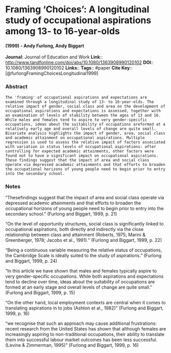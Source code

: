 # Framing ‘Choices’: A longitudinal study of occupational aspirations among 13‐ to 16‐year‐olds
#### (1999) - Andy Furlong, Andy Biggart
**Journal**: Journal of Education and Work
**Link**:: http://www.tandfonline.com/doi/abs/10.1080/1363908990120102
**DOI**:: 10.1080/1363908990120102
**Links**:: 
**Tags**:: #paper
**Cite Key**:: [@furlongFramingChoicesLongitudinal1999]

### Abstract

```
The 'framing' of occupational aspirations and expectations are examined through a longitudinal study of 13- to 16-year-olds. The relative impact of gender, social class and area on the development of occupational aspirations and expectations is assessed, together with an examination of levels of stability between the ages of 13 and 16. While males and females tend to aspire to very gender-specific occupations, ideas about the suitability of occupations areformed at a relatively early age and overall levels of change are quite small. Bivariate analysis highlights the impact of gender, area, social class and academic attainment on occupational aspirations. Multiple regression is used to assess the relative impact of factors associated with variation in status levels of occupational aspirations: after controlling for expected academic attainments, other factors were found not to have a significant impact on occupational aspirations. These findings suggest that the impact of area and social class operate via depressed academic attainments and that efforts to broaden the occupational horizons of young people need to begin prior to entry into the secondary school.
```

### Notes

“Thesefindings suggest that the impact of area and social class operate via depressed academic attainments and that efforts to broaden the occupational horizons of young people need to begin prior to entry into the secondary school.” (Furlong and Biggart, 1999, p. 21)

“On the level of opportunity structures, social class is significantly linked to occupational aspirations, both directly and indirectly via the close relationship between class and attainment (Roberts, 1975; Marini & Greenberger, 1978; Jacobs et al., 1991).” (Furlong and Biggart, 1999, p. 22)

“Being a continuous variable measuring the relative status of occupations, the Cambridge Scale is ideally suited to the study of aspirations.” (Furlong and Biggart, 1999, p. 24)

“In this article we have shown that males and females typically aspire to very gender-specific occupations. While both aspirations and expectations tend to decline over time, ideas about the suitability of occupations are formed at an early stage and overall levels of change are quite small.” (Furlong and Biggart, 1999, p. 15)

“On the other hand, local employment contexts are central when it comes to translating aspirations in to jobs (Ashton et al., 1982)” (Furlong and Biggart, 1999, p. 16)

“we recognise that such an approach may cause additional frustrations: recent research from the United States has shown that although females are increasingly aspiring to non-traditional occupations, their ability to translate them into successful labour market outcomes has been less successful. (Levine & Zimmerman, 1995)” (Furlong and Biggart, 1999, p. 16)